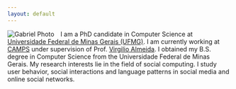```yaml
---
layout: default
---
```


<img style="float: left; padding-right: 1em;" src="{{ site.url }}/imgs/photo-gabriel.jpg" alt="Gabriel Photo">

I am a PhD candidate in Computer Science at [Universidade Federal de Minas Gerais (UFMG)](http://www.ufmg.br/). I am currently working at [CAMPS](http://www.camps.dcc.ufmg.br/) under supervision of Prof. [Virgilio Almeida](http://www.dcc.ufmg.br/~virgilio). I obtained my B.S. degree in Computer Science from the Universidade Federal de Minas Gerais. My research interests lie in the field of social computing. I study user behavior, social interactions and language patterns in social media and online social networks.

